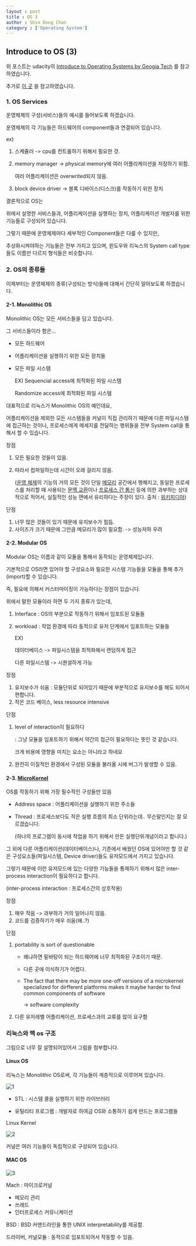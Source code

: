 ```yaml
---
layout : post
title : OS 3
author : Shin Dong Chan
category : ['Operating System']
---
```

## Introduce to OS (3)

위 포스트는 udacity의 [Introduce to Operating Systems by Geogia Tech](https://www.udacity.com/course/introduction-to-operating-systems--ud923) 를 참고하였습니다.

추가로 [이 곳](https://medium.com/pocs/%EB%A6%AC%EB%88%85%EC%8A%A4-%EC%BB%A4%EB%84%90-%EC%9A%B4%EC%98%81%EC%B2%B4%EC%A0%9C-%EA%B0%95%EC%9D%98%EB%85%B8%ED%8A%B8-1-d36d6c961566) 을 참고하였습니다.



### 1. OS Services

운영체제의 구성(서비스)들의 예시를 들어보도록 하겠습니다.

운영체제의 각 기능들은 하드웨어의 component들과 연결되어 있습니다.

ex)

1. 스케쥴러 -> cpu를 컨트롤하기 위해서 필요한 것.

2. memory manager -> physical memory에 여러 어플리케이션을 저장하기 위함.

   여러 어플리케이션은 overwrited되지 않음.

3. block device driver -> 블록 디바이스(디스크)를 작동하기 위한 장치

결론적으로 OS는

위에서 설명한 서비스들과, 어플리케이션을 실행하는 장치, 어플리케이션 개발자를 위한 기능들로 구성되어 있습니다.

그렇기 때문에 운영체제마다 세부적인 Component들은 다를 수 있지만,

추상화시켜야하는 기능들은 전부 가지고 있으며, 윈도우와 리눅스의 System call type들도 이름만 다르지 형식들은 비슷합니다.

### 2. OS의 종류들

이제부터는 운영체제의 종류(구성되는 방식)들에 대해서 간단히 알아보도록 하겠습니다.

#### 2-1. Monolithic OS

Monolithic OS는 모든 서비스들을 담고 있습니다.

그 서비스들이라 함은...

* 모든 하드웨어

* 어플리케이션을 실행하기 위한 모든 장치들

* 모든 파일 시스템

  EX) Sequencial access에 최적화된 파일 시스템

  Randomize access에 최적화된 파일 시스템

대표적으로 리눅스가 Monolithic OS의 예인데요,

어플리케이션을 제외한 모든 시스템들을 커널이 직접 관리하기 때문에 다른 파일시스템에 접근하는 것이나, 프로세스에게 메세지를 전달하는 행위들을 전부 System call을 통해서 할 수 있습니다.

장점

1. 모든 필요한 것들이 있음.

2. 따라서 컴파일하는데 시간이 오래 걸리지 않음.

   ([운영 체제](https://ko.wikipedia.org/wiki/%EC%9A%B4%EC%98%81_%EC%B2%B4%EC%A0%9C)의 기능의 거의 모든 것이 단일 [메모리](https://ko.wikipedia.org/wiki/%EB%A9%94%EB%AA%A8%EB%A6%AC) 공간에서 행해지고, 동일한 프로세스를 처리할 때 사용되는 [문맥 교환](https://ko.wikipedia.org/wiki/%EB%AC%B8%EB%A7%A5_%EA%B5%90%ED%99%98)이나 [프로세스 간 통신](https://ko.wikipedia.org/wiki/%ED%94%84%EB%A1%9C%EC%84%B8%EC%8A%A4_%EA%B0%84_%ED%86%B5%EC%8B%A0) 등에 의한 과부하는 상대적으로 적어서, 실질적인 성능 면에서 유리하다는 주장이 있다. 출처 : [위키피디아](https://ko.wikipedia.org/wiki/%EB%AA%A8%EB%86%80%EB%A6%AC%EC%8B%9D_%EC%BB%A4%EB%84%90))

단점

1. 너무 많은 것들이 있기 때문에 유지보수가 힘듬.
2. 사이즈가 크기 때문에 그만큼 메모리가 많이 필요함. -> 성능저하 우려

#### 2-2. Modular OS

Modular OS는 이름과 같이 모듈을 통해서 동작되는 운영체제입니다.

기본적으로 OS라면 있어야 할 구성요소와 필요한 시스템 기능들을 모듈을 통해 추가(import)할 수 있습니다.

즉, 필요에 의해서 커스터마이징이 가능하다는 장점이 있습니다.



위에서 말한 모듈이라 하면 두 가지 종류가 있는데,

1. Interface : OS의 부분으로 작동하기 위해서 임포트된 모듈들

2. workload : 작업 환경에 따라 동적으로 유저 단계에서 임포트하는 모듈들 

   EX)

   데이터베이스 -> 파일시스템을 최적화해서 랜덤하게 접근

   다른 파일시스템 -> 시퀀셜하게 가능



장점

1. 유지보수가 쉬움 : 모듈단위로 되어있기 때문에 부분적으로 유지보수를 해도 되어서 편합니다.
2. 작은 코드 베이스, less resource intensive

단점

1. level of interaction이 필요하다

   : 그냥 모듈을 임포트하기 위해서 약간의 접근이 필요하다는 뜻인 것 같습니다.

   크게 비용에 영향을 미치는 요소는 아니라고 하네요 

2. 완전히 이질적인 환경에서 구성된 모듈을 불러올 시에 버그가 발생할 수 있음.



#### 2-3. [MicroKernel](https://selfish-developer.com/entry/%EB%AA%A8%EB%86%80%EB%A6%AC%EC%8B%9DMonolithic-kernel%EA%B3%BC-%EB%A7%88%EC%9D%B4%ED%81%AC%EB%A1%9CMicro-%EC%BB%A4%EB%84%90)

OS를 작동하기 위해 가장 필수적인 구성들만 있음

* Address space : 어플리케이션을 실행하기 위한 주소들

* Thread : 프로세스보다도 작은 실행 흐름의 최소 단위라는데.. 무슨말인지는 잘 모르겠습니다.

  (하나의 프로그램이 동시에 작업을 하기 위해서 만든 실행단위개념이라고 합니다.)



그 외에 다른 어플리케이션(데이터베이스)나, 기존에서 배웠던 OS에 있어야만 할 것 같은 구성요소들(파일시스템, Device driver)들도 유저모드에서 가지고 있습니다.

그렇기 때문에 이런 유저모드에 있는 다양한 기능들을 통제하기 위해서 많은 inter-process interaction이 필요하다고 합니다.

(inter-process interaction : 프로세스간의 상호작용)



장점

1. 매우 작음 -> 과부하가 거의 일어나지 않음.
2. 코드를 검증하기가 매우 쉬움(왜..?)

단점

1. portability is sort of questionable

   - 왜냐하면 밑바탕이 되는 하드웨어에 너무 최적화된 구조이기 때문.

   - 다른 곳에 이식하기가 어렵다.

   - The fact that there may be more one-off versions of a microkernel specialized for dirfferent platforms makes it maybe harder to find common components of software

     -> software complexity

2. 다른 유저레벨 어플리케이션, 프로세스과의 교류를 많이 요구함



### 리눅스와 맥 os 구조

그림으로 너무 잘 설명되어있어서 그림을 첨부합니다.

#### Linux OS

리눅스는 Monolithic OS로써, 각 기능들이 계층적으로 이루어져 있습니다.

![1](https://user-images.githubusercontent.com/37765338/54590383-55072b00-4a6b-11e9-9c1c-bdfcd92c71fa.PNG)

* STL : 시스템 콜을 실행하기 위한 라이브러리

* 유틸리티 프로그램 : 개발자로 하여금 OS와 소통하기 쉽게 만드는 프로그램들

Linux Kernel

![2](https://user-images.githubusercontent.com/37765338/54590384-55072b00-4a6b-11e9-8e1d-0b15a7db3576.png)

커널은 여러 기능들이 독립적으로 구성되어 있습니다.

#### MAC OS

![3](https://user-images.githubusercontent.com/37765338/54590385-55072b00-4a6b-11e9-9c3b-d79b90f3105c.png)

Mach : 마이크로커널

- 메모리 관리
- 쓰레드
- 인터프로세스 커뮤니케이션

BSD : BSD 커맨드라인을 통한 UNIX interpretability를 제공함. 

드라이버, 커널모듈 : 동적으로 임포트되어서 작동할 수 있음.
